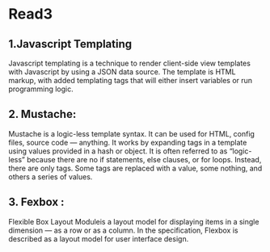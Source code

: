 # Read3

## 1.Javascript Templating

Javascript templating is a  technique to render client-side view templates with Javascript by using a JSON data source. The template is HTML markup, with added templating tags that will either insert variables or run programming logic.

## 2. Mustache:

Mustache is a logic-less template syntax. It can be used for HTML, config files, source code — anything. It works by expanding tags in a template using values provided in a hash or object.
It is often referred to as “logic-less” because there are no if statements, else clauses, or for loops. Instead, there are only tags. Some tags are replaced with a value, some nothing, and others a series of values.

## 3. Fexbox :
 Flexible Box Layout Moduleis a layout model for displaying items in a single dimension — as a row or as a column. In the specification, Flexbox is described as a layout model for user interface design.
